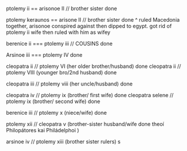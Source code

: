 ptolemy ii == arisonoe II // brother sister   done

ptolemy keraunos == arisone II // brother sister  done
^ ruled Macedonia together, arisonoe conspired against then dipped to egypt. got rid of ptolemy ii wife then ruled with him as wifey

berenice ii === ptolemy iii // COUSINS done

Arsinoe iii === ptolemy IV done

cleopatra ii // ptolemy VI (her older brother/husband) done
cleopatra ii // ptolemy VIII (younger bro/2nd husband) done

cleopatra iii // ptolemy viii (her uncle/husband) done

cleopatra iv // ptolemy ix (brother/ first wife) done
cleopatra selene // ptolemy ix (brother/ second wife) done


berenice iii // ptolemy x (niece/wife) done

ptolemy xii // cleopatra v (brother-sister husband/wife done
theoí Philopátores kai Philádelphoi
)

arsinoe iv // ptolemy xiii (brother sister rulers)
s

